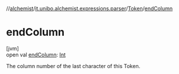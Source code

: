 //[alchemist](../../../index.md)/[it.unibo.alchemist.expressions.parser](../index.md)/[Token](index.md)/[endColumn](end-column.md)

# endColumn

[jvm]\
open val [endColumn](end-column.md): [Int](https://kotlinlang.org/api/latest/jvm/stdlib/kotlin/-int/index.html)

The column number of the last character of this Token.
